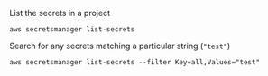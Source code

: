 List the secrets in a project

```
aws secretsmanager list-secrets
```

Search for any secrets matching a particular string (`"test"`)

```
aws secretsmanager list-secrets --filter Key=all,Values="test"
```

